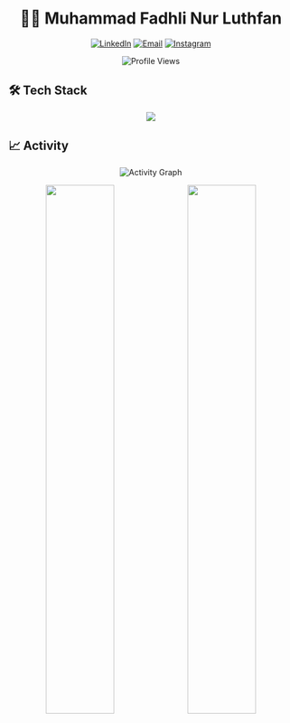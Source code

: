 <div align="center">

# 👨‍💻 Muhammad Fadhli Nur Luthfan

[![LinkedIn](https://img.shields.io/badge/LinkedIn-%230077B5.svg?style=for-the-badge&logo=linkedin&logoColor=white)](https://linkedin.com/in/muhmdfadhli)
[![Email](https://img.shields.io/badge/Email-D14836?style=for-the-badge&logo=gmail&logoColor=white)](mailto:m.lutfan99@gmail.com)
[![Instagram](https://img.shields.io/badge/Instagram-%23E4405F.svg?style=for-the-badge&logo=Instagram&logoColor=white)](https://www.instagram.com/luthfan.zip/)

![Profile Views](https://komarev.com/ghpvc/?username=luthfan1234&label=Profile%20Views&color=blueviolet&style=for-the-badge)

</div>

## 🛠️ Tech Stack

<p align="center">
  <img src="https://skillicons.dev/icons?i=python,js,php,ts,react,nextjs,vue,nodejs,laravel,flask,pytorch,tensorflow,opencv,arduino,raspberrypi,docker,git,linux,postman&perline=12" />
</p>

## 📈 Activity

<div align="center">

![Activity Graph](https://github-readme-activity-graph.vercel.app/graph?username=luthfan1234&theme=tokyo-night&hide_border=true&area=true)

<img width="49%" src="https://github-readme-stats.vercel.app/api/top-langs/?username=luthfan1234&layout=compact&theme=tokyonight&hide_border=true&langs_count=8" />
<img width="49%" src="https://github-profile-summary-cards.vercel.app/api/cards/repos-per-language?username=luthfan1234&theme=tokyonight" />

</div>

